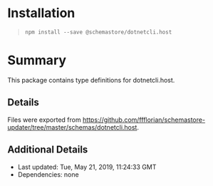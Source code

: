 # Installation
> `npm install --save @schemastore/dotnetcli.host`

# Summary
This package contains type definitions for dotnetcli.host.

## Details
Files were exported from https://github.com/ffflorian/schemastore-updater/tree/master/schemas/dotnetcli.host.

## Additional Details
* Last updated: Tue, May 21, 2019, 11:24:33 GMT
* Dependencies: none
